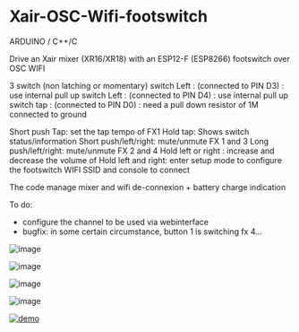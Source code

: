 # Xair-OSC-Wifi-footswitch
ARDUINO / C++/C

Drive an Xair mixer (XR16/XR18) with an ESP12-F (ESP8266) footswitch over OSC WIFI

3 switch (non latching or momentary)
switch Left : (connected to PIN D3) : use internal pull up
switch Left : (connected to PIN D4) : use internal pull up
switch tap  : (connected to PIN D0)  : need a pull down resistor of 1M connected to ground

Short push Tap: set the tap tempo of FX1
Hold tap: Shows switch status/information
Short push/left/right: mute/unmute FX 1 and 3
Long push/left/right: mute/unmute FX 2 and 4
Hold left or right : increase and decrease the volume of 
Hold left and right: enter setup mode to configure the footswitch WIFI SSID and console to connect

The code manage mixer and wifi de-connexion + battery charge indication

To do: 
- configure the channel to be used via webinterface
- bugfix: in some certain circumstance, button 1 is switching fx 4... 


![image](https://user-images.githubusercontent.com/21040071/71670428-14fe0400-2d70-11ea-958e-ed8e403b05a7.png)

![image](https://user-images.githubusercontent.com/21040071/71670458-2d6e1e80-2d70-11ea-8b30-1f0d794dd4bf.png)

![image](https://user-images.githubusercontent.com/21040071/71670484-4080ee80-2d70-11ea-8a26-32d7928419d2.png)

![image](https://user-images.githubusercontent.com/21040071/71671183-a1a9c180-2d72-11ea-855f-05da0fe4b014.png)

[![demo](http://img.youtube.com/vi/8BNjt5E4mcg/0.jpg)](http://www.youtube.com/watch?v=8BNjt5E4mcg)


